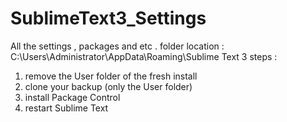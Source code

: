# SublimeText3_Settings
All the settings , packages and etc .
folder location : C:\Users\Administrator\AppData\Roaming\Sublime Text 3
steps :
  1. remove the User folder of the fresh install
  2. clone your backup (only the User folder)
  3. install Package Control
  4. restart Sublime Text
